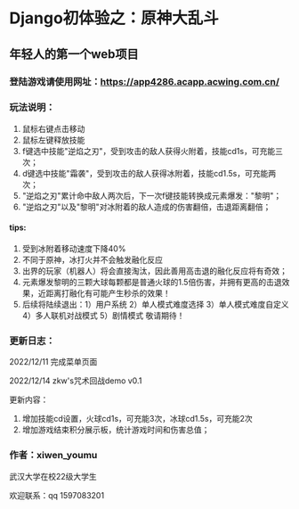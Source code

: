 # Django初体验之：原神大乱斗

## 年轻人的第一个web项目

### 登陆游戏请使用网址：https://app4286.acapp.acwing.com.cn/

### 玩法说明：
1. 鼠标右键点击移动
2. 鼠标左键释放技能
3. f键选中技能"逆焰之刃"，受到攻击的敌人获得火附着，技能cd1s，可充能三次；
4. d键选中技能"霜袭"，受到攻击的敌人获得冰附着，技能cd1.5s，可充能两次；
5. "逆焰之刃"累计命中敌人两次后，下一次f键技能转换成元素爆发："黎明"；
6. "逆焰之刃"以及"黎明"对冰附着的敌人造成的伤害翻倍，击退距离翻倍；

#### tips:

1. 受到冰附着移动速度下降40%
2. 不同于原神，冰打火并不会触发融化反应
3. 出界的玩家（机器人）将会直接淘汰，因此善用高击退的融化反应将有奇效；
4. 元素爆发黎明的三颗大球每颗都是普通火球的1.5倍伤害，并拥有更高的击退效果，近距离打融化有可能产生秒杀的效果！
5. 后续将陆续退出：1）用户系统 2）单人模式难度选择 3）单人模式难度自定义 4）多人联机对战模式 5）剧情模式 敬请期待！

### 更新日志：
2022/12/11 完成菜单页面

2022/12/14 
zkw's咒术回战demo v0.1

更新内容：
1. 增加技能cd设置，火球cd1s，可充能3次，冰球cd1.5s，可充能2次
2. 增加游戏结束积分展示板，统计游戏时间和伤害总值；


### 作者：xiwen_youmu

武汉大学在校22级大学生

欢迎联系：qq 1597083201
